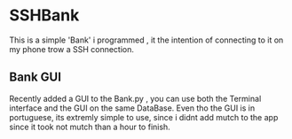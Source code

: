 # SSHBank

This is a simple 'Bank' i programmed , it the intention of connecting to it on my phone trow a SSH connection.

## Bank GUI

Recently added a GUI to the Bank.py , you can use both the Terminal interface and the GUI on the same DataBase.
Even tho the GUI is in portuguese, its extremly simple to use, since i didnt add mutch to the app since it took not mutch than a hour to finish.
